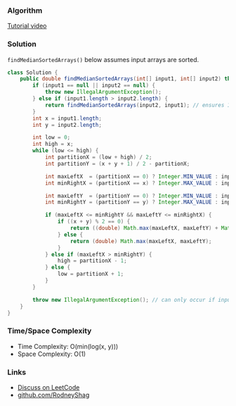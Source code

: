 ### Algorithm

[Tutorial video](https://www.youtube.com/watch?v=LPFhl65R7ww)

### Solution

`findMedianSortedArrays()` below assumes input arrays are sorted.

```java
class Solution {
    public double findMedianSortedArrays(int[] input1, int[] input2) throws IllegalArgumentException {
        if (input1 == null || input2 == null) {
            throw new IllegalArgumentException();
        } else if (input1.length > input2.length) {
            return findMedianSortedArrays(input2, input1); // ensures 1st array is smaller than 2nd array
        }
        int x = input1.length;
        int y = input2.length;

        int low = 0;
        int high = x;
        while (low <= high) {
            int partitionX = (low + high) / 2;
            int partitionY = (x + y + 1) / 2 - partitionX;

            int maxLeftX  = (partitionX == 0) ? Integer.MIN_VALUE : input1[partitionX - 1];
            int minRightX = (partitionX == x) ? Integer.MAX_VALUE : input1[partitionX];

            int maxLeftY  = (partitionY == 0) ? Integer.MIN_VALUE : input2[partitionY - 1];
            int minRightY = (partitionY == y) ? Integer.MAX_VALUE : input2[partitionY];

            if (maxLeftX <= minRightY && maxLeftY <= minRightX) {
                if ((x + y) % 2 == 0) {
                    return ((double) Math.max(maxLeftX, maxLeftY) + Math.min(minRightX, minRightY)) / 2;
                } else {
                    return (double) Math.max(maxLeftX, maxLeftY);
                }
            } else if (maxLeftX > minRightY) {
                high = partitionX - 1;
            } else {
                low = partitionX + 1;
            }
        }

        throw new IllegalArgumentException(); // can only occur if input arrays were not sorted.
    }
}      
```

### Time/Space Complexity

- Time Complexity: O(min(log(x, y)))
- Space Complexity: O(1)

### Links

- [Discuss on LeetCode](https://leetcode.com/problems/median-of-two-sorted-arrays/discuss/304557)
- [github.com/RodneyShag](https://github.com/RodneyShag)
